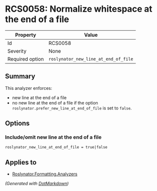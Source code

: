 # RCS0058: Normalize whitespace at the end of a file

| Property        | Value                                |
| --------------- | ------------------------------------ |
| Id              | RCS0058                              |
| Severity        | None                                 |
| Required option | `roslynator_new_line_at_end_of_file` |

## Summary

This analyzer enforces:
* new line at the end of a file
* no new line at the end of a file if the option `roslynator.prefer_new_line_at_end_of_file` is set to `false`.

## Options

### Include/omit new line at the end of a file

```editorconfig
roslynator_new_line_at_end_of_file = true|false
```

## Applies to

* [Roslynator.Formatting.Analyzers](https://www.nuget.org/packages/Roslynator.Formatting.Analyzers)


*\(Generated with [DotMarkdown](http://github.com/JosefPihrt/DotMarkdown)\)*